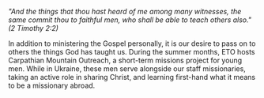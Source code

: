 *"And the things that thou hast heard of me among many witnesses, the same commit thou to faithful men, who shall be able to teach others also." (2 Timothy 2:2)*

In addition to ministering the Gospel personally, it is our desire to pass on to others the things God has taught us. During the summer months, ETO hosts Carpathian Mountain Outreach, a short-term missions project for young men. While in Ukraine, these men serve alongside our staff missionaries, taking an active role in sharing Christ, and learning first-hand what it means to be a missionary abroad.
